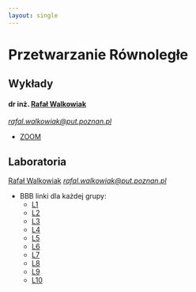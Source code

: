 ```yaml
---
layout: single
---
```

# Przetwarzanie Równoległe

## Wykłady
#### dr inż. [Rafał Walkowia](http://www.cs.put.poznan.pl/rwalkowiak/)[k](https://www.youtube.com/watch?v=k1-TrAvp_xs)
*rafal.walkowiak@put.poznan.pl*
- [ZOOM](https://us02web.zoom.us/j/82374867320?pwd=Nm1rR20yeXlYUEtPc0Y5VjRRSXJPQT09#success) 

## Laboratoria
[Rafał Walkowiak](http://www.cs.put.poznan.pl/rwalkowiak/)
*rafal.walkowiak@put.poznan.pl*
- BBB linki dla każdej grupy:
  - [L1](https://www.youtube.com/watch?v=C-_JKjsXKao)
  - [L2](https://www.youtube.com/watch?v=C-_JKjsXKao)
  - [L3](https://www.youtube.com/watch?v=C-_JKjsXKao)
  - [L4](https://www.youtube.com/watch?v=C-_JKjsXKao)
  - [L5](https://www.youtube.com/watch?v=C-_JKjsXKao)
  - [L6](https://www.youtube.com/watch?v=C-_JKjsXKao)
  - [L7](https://ekursy.put.poznan.pl/mod/bigbluebuttonbn/view.php?id=887663)
  - [L8](https://www.youtube.com/watch?v=C-_JKjsXKao)
  - [L9](https://www.youtube.com/watch?v=C-_JKjsXKao)
  - [L10](https://www.youtube.com/watch?v=C-_JKjsXKao)
